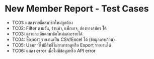 # New Member Report - Test Cases

- TC01: แสดงรายชื่อสมาชิกใหม่ถูกต้อง
- TC02: Filter ตามวัน, ร้านค้า, แพ็กเกจ, ช่องทางสมัคร ได้
- TC03: ดูรายละเอียดสมาชิกใหม่แต่ละรายได้
- TC04: Export รายงานเป็น CSV/Excel ได้ (ข้อมูลครบถ้วน)
- TC05: User ที่ไม่มีสิทธิ์ไม่สามารถดูหรือ Export รายงานได้
- TC06: แสดง error เมื่อไม่มีข้อมูลหรือ API error